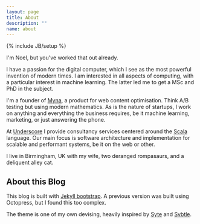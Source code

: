 ```yaml
---
layout: page
title: About
description: ""
name: about
---
```

{% include JB/setup %}

I'm Noel, but you've worked that out already.

I have a passion for the digital computer, which I see as the most powerful invention of modern times. I am interested in all aspects of computing, with a particular interest in machine learning. The latter led me to get a MSc and PhD in the subject.

I'm a founder of [Myna](http://mynaweb.com/), a product for web content optimisation. Think A/B testing but using modern mathematics. As is the nature of startups, I work on anything and everything the business requires, be it machine learning, marketing, or just answering the phone.

At [Underscore](http://underscoreconsulting.com) I provide consultancy services centered around the [Scala](http://scala-lang.org) language. Our main focus is software architecture and implementation for scalable and performant systems, be it on the web or other.

I live in Birmingham, UK with my wife, two deranged rompasaurs, and a deliquent alley cat.

## About this Blog

This blog is built with [Jekyll bootstrap](http://jekyllbootstrap.com/). A previous version was built using Octopress, but I found this too complex.

The theme is one of my own devising, heavily inspired by [Syte](http://rigoneri.github.com/syte/) and [Svbtle](https://svbtle.com/).
